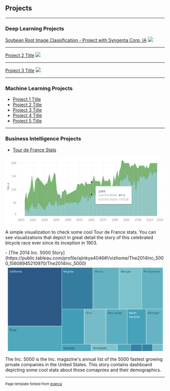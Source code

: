 ## Projects

---

### Deep Learning Projects 

[Soybean Root Image Classification - Project with Syngenta Corp, IA](/ajinkxa/Soybean-Root-Image-Classification/README.md)
<img src="images/soybeanimage.jpg?raw=true"/>

---
[Project 2 Title](/pdf/sample_presentation.pdf)
<img src="images/dummy_thumbnail.jpg?raw=true"/>

---
[Project 3 Title](http://example.com/)
<img src="images/dummy_thumbnail.jpg?raw=true"/>

---

### Machine Learning Projects

- [Project 1 Title](http://example.com/)
- [Project 2 Title](http://example.com/)
- [Project 3 Title](http://example.com/)
- [Project 4 Title](http://example.com/)
- [Project 5 Title](http://example.com/)

---

### Business Intelligence Projects

- [Tour de France Stats](https://public.tableau.com/profile/ajinkya4046#!/vizhome/TourdeFrance-Ajinkya/Dashboard1)
<img src="images/tourdefrance.PNG?raw=true"/>
<p>A simple visualization to check some cool Tour de France stats. You can see visualizations that depict in great detail the story of this celebrated bicycle race ever since its inception in 1903.</p>
- [The 2014 Inc. 5000 Story](https://public.tableau.com/profile/ajinkya4046#!/vizhome/The2014Inc_5000_15608945210970/The2014Inc_5000)
<img src="images/5000.PNG?raw=true"/>
<p>The Inc. 5000 is the Inc. magazine's annual list of the 5000 fastest growing private companies in the United States. This story contains dashboard depicting some cool stats about those comapnies and their demographics.</p>

---
<p style="font-size:11px">Page template forked from <a href="https://github.com/evanca/quick-portfolio">evanca</a></p>
<!-- Remove above link if you don't want to attibute -->
